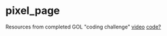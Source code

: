 # pixel_page




Resources from completed GOL "coding challenge"
[video](https://www.youtube.com/watch?v=FWSR_7kZuYg&vl=en)
[code?](https://github.com/CodingTrain/website/tree/main/CodingChallenges/CC_085_The_Game_of_Life/P5)
